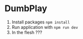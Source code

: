 # DumbPlay

1. Install packages `npm install`
2. Run application with `npm run dev`
3. In the flesh ???

